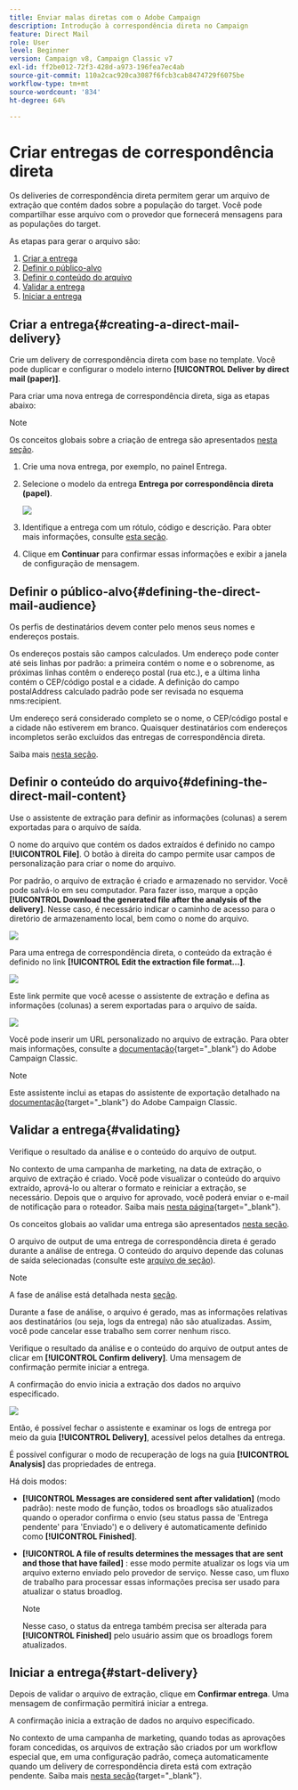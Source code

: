 ```yaml
---
title: Enviar malas diretas com o Adobe Campaign
description: Introdução à correspondência direta no Campaign
feature: Direct Mail
role: User
level: Beginner
version: Campaign v8, Campaign Classic v7
exl-id: ff2be012-72f3-428d-a973-196fea7ec4ab
source-git-commit: 110a2cac920ca3087f6fcb3cab8474729f6075be
workflow-type: tm+mt
source-wordcount: '834'
ht-degree: 64%

---
```


# Criar entregas de correspondência direta

Os deliveries de correspondência direta permitem gerar um arquivo de extração que contém dados sobre a população do target. Você pode compartilhar esse arquivo com o provedor que fornecerá mensagens para as populações do target.

As etapas para gerar o arquivo são:

1. [Criar a entrega](#creating-a-direct-mail-delivery)
1. [Definir o público-alvo](#defining-the-direct-mail-audience)
1. [Definir o conteúdo do arquivo](#defining-the-direct-mail-content)
1. [Validar a entrega](#validating)
1. [Iniciar a entrega](#start-delivery)

## Criar a entrega{#creating-a-direct-mail-delivery}

Crie um delivery de correspondência direta com base no template. Você pode duplicar e configurar o modelo interno **[!UICONTROL Deliver by direct mail (paper)]**.

Para criar uma nova entrega de correspondência direta, siga as etapas abaixo:

>[!NOTE]
>
>Os conceitos globais sobre a criação de entrega são apresentados [nesta seção](../start/create-message.md).

1. Crie uma nova entrega, por exemplo, no painel Entrega.
1. Selecione o modelo da entrega **Entrega por correspondência direta (papel)**.

   ![](assets/direct_mail.png)

1. Identifique a entrega com um rótulo, código e descrição. Para obter mais informações, consulte [esta seção](../start/create-message.md#create-the-delivery).
1. Clique em **Continuar** para confirmar essas informações e exibir a janela de configuração de mensagem.

## Definir o público-alvo{#defining-the-direct-mail-audience}

Os perfis de destinatários devem conter pelo menos seus nomes e endereços postais.

Os endereços postais são campos calculados. Um endereço pode conter até seis linhas por padrão: a primeira contém o nome e o sobrenome, as próximas linhas contêm o endereço postal (rua etc.), e a última linha contém o CEP/código postal e a cidade. A definição do campo postalAddress calculado padrão pode ser revisada no esquema nms:recipient.

Um endereço será considerado completo se o nome, o CEP/código postal e a cidade não estiverem em branco. Quaisquer destinatários com endereços incompletos serão excluídos das entregas de correspondência direta.

Saiba mais [nesta seção](../start/create-message.md#target-population).

## Definir o conteúdo do arquivo{#defining-the-direct-mail-content}

Use o assistente de extração para definir as informações (colunas) a serem exportadas para o arquivo de saída.

O nome do arquivo que contém os dados extraídos é definido no campo **[!UICONTROL File]**. O botão à direita do campo permite usar campos de personalização para criar o nome do arquivo.

Por padrão, o arquivo de extração é criado e armazenado no servidor. Você pode salvá-lo em seu computador. Para fazer isso, marque a opção **[!UICONTROL Download the generated file after the analysis of the delivery]**. Nesse caso, é necessário indicar o caminho de acesso para o diretório de armazenamento local, bem como o nome do arquivo.

![](assets/s_ncs_user_mail_delivery_local_file.png)

Para uma entrega de correspondência direta, o conteúdo da extração é definido no link **[!UICONTROL Edit the extraction file format...]**.

![](assets/s_ncs_user_mail_delivery_format_link.png)

Este link permite que você acesse o assistente de extração e defina as informações (colunas) a serem exportadas para o arquivo de saída.

![](assets/s_ncs_user_mail_delivery_format_wz.png)

Você pode inserir um URL personalizado no arquivo de extração. Para obter mais informações, consulte a [documentação](https://experienceleague.adobe.com/docs/campaign-classic/using/designing-content/web-forms/publishing-a-web-form.html?lang=pt-BR){target="_blank"} do Adobe Campaign Classic.

>[!NOTE]
>
>Este assistente inclui as etapas do assistente de exportação detalhado na [documentação](https://experienceleague.adobe.com/docs/campaign-classic/using/getting-started/importing-and-exporting-data/generic-imports-exports/executing-export-jobs.html?lang=pt-BR){target="_blank"} do Adobe Campaign Classic.

## Validar a entrega{#validating}

Verifique o resultado da análise e o conteúdo do arquivo de output.

No contexto de uma campanha de marketing, na data de extração, o arquivo de extração é criado. Você pode visualizar o conteúdo do arquivo extraído, aprová-lo ou alterar o formato e reiniciar a extração, se necessário. Depois que o arquivo for aprovado, você poderá enviar o e-mail de notificação para o roteador. Saiba mais [nesta página](https://experienceleague.adobe.com/docs/campaign/automation/campaign-orchestration/marketing-campaign-approval.html?lang=pt-BR){target="_blank"}.

Os conceitos globais ao validar uma entrega são apresentados [nesta seção](../start/create-message.md#validate-the-delivery).

O arquivo de output de uma entrega de correspondência direta é gerado durante a análise de entrega. O conteúdo do arquivo depende das colunas de saída selecionadas (consulte este [arquivo de seção](#defining-the-direct-mail-content)).

>[!NOTE]
>
>A fase de análise está detalhada nesta [seção](delivery-analysis.md).

Durante a fase de análise, o arquivo é gerado, mas as informações relativas aos destinatários (ou seja, logs da entrega) não são atualizadas. Assim, você pode cancelar esse trabalho sem correr nenhum risco.

Verifique o resultado da análise e o conteúdo do arquivo de output antes de clicar em **[!UICONTROL Confirm delivery]**. Uma mensagem de confirmação permite iniciar a entrega.

A confirmação do envio inicia a extração dos dados no arquivo especificado.

![](assets/s_ncs_user_postal_del_send_confirm_postal.png)

Então, é possível fechar o assistente e examinar os logs de entrega por meio da guia **[!UICONTROL Delivery]**, acessível pelos detalhes da entrega.

É possível configurar o modo de recuperação de logs na guia **[!UICONTROL Analysis]** das propriedades de entrega.

Há dois modos:

* **[!UICONTROL Messages are considered sent after validation]** (modo padrão): neste modo de função, todos os broadlogs são atualizados quando o operador confirma o envio (seu status passa de &#39;Entrega pendente&#39; para &#39;Enviado&#39;) e o delivery é automaticamente definido como **[!UICONTROL Finished]**.
* **[!UICONTROL A file of results determines the messages that are sent and those that have failed]** : esse modo permite atualizar os logs via um arquivo externo enviado pelo provedor de serviço. Nesse caso, um fluxo de trabalho para processar essas informações precisa ser usado para atualizar o status broadlog.

  >[!NOTE]
  >
  >Nesse caso, o status da entrega também precisa ser alterada para **[!UICONTROL Finished]** pelo usuário assim que os broadlogs forem atualizados.

## Iniciar a entrega{#start-delivery}

Depois de validar o arquivo de extração, clique em **Confirmar entrega**. Uma mensagem de confirmação permitirá iniciar a entrega.

A confirmação inicia a extração de dados no arquivo especificado.

No contexto de uma campanha de marketing, quando todas as aprovações foram concedidas, os arquivos de extração são criados por um workflow especial que, em uma configuração padrão, começa automaticamente quando um delivery de correspondência direta está com extração pendente. Saiba mais [nesta seção](https://experienceleague.adobe.com/docs/campaign/automation/campaign-orchestration/marketing-campaign-deliveries.html?lang=pt-BR){target="_blank"}.
